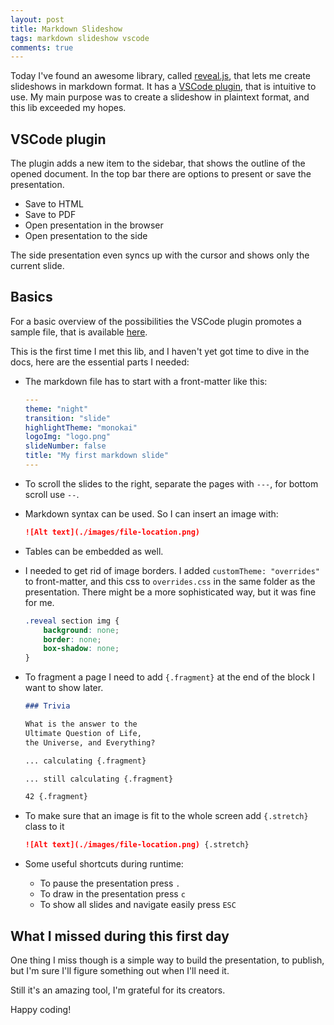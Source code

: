 ```yaml
---
layout: post
title: Markdown Slideshow
tags: markdown slideshow vscode
comments: true
---
```


Today I've found an awesome library, called
[reveal.js](https://github.com/hakimel/reveal.js),
that lets me create slideshows in markdown format.
It has a
[VSCode plugin](https://marketplace.visualstudio.com/items?itemName=evilz.vscode-reveal),
that is intuitive to use.
My main purpose was to create a slideshow in plaintext format, and this lib exceeded my hopes.

## VSCode plugin

The plugin adds a new item to the sidebar, that shows the outline of the opened document.
In the top bar there are options to present or save the presentation.

* Save to HTML
* Save to PDF
* Open presentation in the browser
* Open presentation to the side

The side presentation even syncs up with the cursor and shows only the current slide.

## Basics

For a basic overview of the possibilities the VSCode plugin promotes a sample file, that is available
[here](https://raw.githubusercontent.com/evilz/vscode-reveal/master/sample.md).

This is the first time I met this lib, and I haven't yet got time to dive in the docs,
here are the essential parts I needed:

* The markdown file has to start with a front-matter like this:

    ```yml
    ---
    theme: "night"
    transition: "slide"
    highlightTheme: "monokai"
    logoImg: "logo.png"
    slideNumber: false
    title: "My first markdown slide"
    ---
    ```

* To scroll the slides to the right, separate the pages with `---`, for bottom scroll use `--`.
* Markdown syntax can be used. So I can insert an image with:

    ```md
    ![Alt text](./images/file-location.png)
    ```

* Tables can be embedded as well.
* I needed to get rid of image borders. I added `customTheme: "overrides"` to front-matter,
and this css to `overrides.css` in the same folder as the presentation.
There might be a more sophisticated way, but it was fine for me.

    ```css
    .reveal section img {
        background: none;
        border: none;
        box-shadow: none;
    }
    ```

* To fragment a page I need to add `{.fragment}` at the end of the block I want to show later.

    ```md
    ### Trivia

    What is the answer to the
    Ultimate Question of Life,
    the Universe, and Everything?

    ... calculating {.fragment}

    ... still calculating {.fragment}

    42 {.fragment}
    ```

* To make sure that an image is fit to the whole screen add `{.stretch}` class to it

    ```md
    ![Alt text](./images/file-location.png) {.stretch}
    ```

* Some useful shortcuts during runtime:
  * To pause the presentation press `.`
  * To draw in the presentation press `c`
  * To show all slides and navigate easily press `ESC`

## What I missed during this first day

One thing I miss though is a simple way to build the presentation, to publish,
but I'm sure I'll figure something out when I'll need it.

Still it's an amazing tool, I'm grateful for its creators.

Happy coding!
